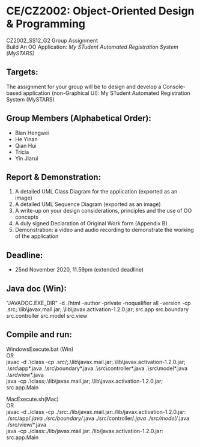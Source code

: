 # CE/CZ2002: Object-Oriented Design & Programming
CZ2002_SS12_G2 Group Assignment  
Build An OO Application: _My STudent Automated Registration System (MySTARS)_
  
## Targets:
The assignment for your group will be to design and develop a Console-based application (non-Graphical UI): My STudent Automated Registration System (MySTARS)

## Group Members (Alphabetical Order):
- Bian Hengwei
- He Yinan
- Qian Hui
- Tricia
- Yin Jiarui
  
## Report & Demonstration:
1. A detailed UML Class Diagram for the application (exported as an image)
2. A detailed UML Sequence Diagram (exported as an image)
3. A write-up on your design considerations, principles and the use of OO concepts
4. A duly signed Declaration of Original Work form (Appendix B)
5. Demonstration: a video and audio recording to demonstrate the working of the application
  
## Deadline:
- 25nd November 2020, 11.59pm (extended deadline)
  
## Java doc (Win):
"JAVADOC.EXE_DIR" -d ./html -author -private -noqualifier all -version -cp .src\;.\lib\javax.mail.jar;.\lib\javax.activation-1.2.0.jar; src.app src.boundary src.controller src.model src.view
  
## Compile and run:
WindowsExecute.bat (Win)  
OR  
javac -d .\class -cp .src/;.\lib\javax.mail.jar;.\lib\javax.activation-1.2.0.jar; .\src\app\*.java .\src\boundary\*.java .\src\controller\*.java .\src\model\*.java .\src\view\*.java  
java -cp .\class;.\lib\javax.mail.jar;.\lib\javax.activation-1.2.0.jar; src.app.Main  
  
MacExecute.sh(Mac)  
OR  
javac -d ./class -cp ./src:./lib/javax.mail.jar:./lib/javax.activation-1.2.0.jar: ./src/app/*.java ./src/boundary/*.java ./src/controller/*.java ./src/model/*.java ./src/view/*.java  
java -cp ./class:./lib/javax.mail.jar:./lib/javax.activation-1.2.0.jar: src.app.Main

